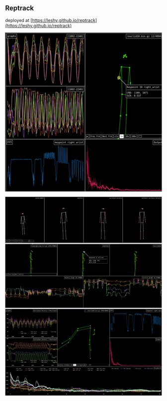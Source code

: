 ## Reptrack

deployed at [https://leshy.github.io/reptrack](https://leshy.github.io/reptrack)

![screenshot](./screenshot.png)

![worflow1](./pics/2025-02-26_18-58_1.png)
![worflow2](./pics/2025-02-26_23-21.png)
![worflow3](./pics/2025-03-02_16-06.png)
